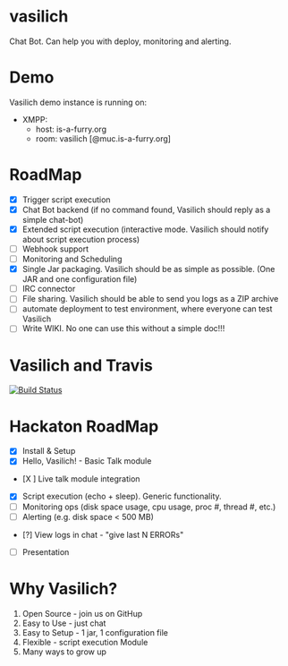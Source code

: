 vasilich
========

Chat Bot. Can help you with deploy, monitoring and alerting.

# Demo
Vasilich demo instance is running on:
 
* XMPP:  
  * host: is-a-furry.org  
  * room: vasilich  [@muc.is-a-furry.org]


# RoadMap
- [X] Trigger script execution
- [X] Chat Bot backend (if no command found, Vasilich should reply as a simple chat-bot)
- [X] Extended script execution (interactive mode. Vasilich should notify about script execution process)
- [ ] Webhook support
- [ ] Monitoring and Scheduling
- [X] Single Jar packaging. Vasilich should be as simple as possible. (One JAR and one configuration file)
- [ ] IRC connector
- [ ] File sharing. Vasilich should be able to send you logs as a ZIP archive
- [ ] automate deployment to test environment, where everyone can test Vasilich
- [ ] Write WIKI. No one can use this without a simple doc!!!

# Vasilich and Travis
[![Build Status](https://travis-ci.org/WonderBeat/vasilich.png?branch=master)](https://travis-ci.org/WonderBeat/vasilich)

# Hackaton RoadMap
- [X] Install & Setup
- [X] Hello, Vasilich! - Basic Talk module
- [X ] Live talk module integration
- [X] Script execution (echo + sleep). Generic functionality.
- [ ] Monitoring ops (disk space usage, cpu usage, proc #, thread #, etc.)
- [ ] Alerting (e.g. disk space < 500 MB)
- [?] View logs in chat - "give last N ERRORs"
- [ ] Presentation

# Why Vasilich?
1. Open Source - join us on GitHup
2. Easy to Use - just chat
3. Easy to Setup - 1 jar, 1 configuration file
4. Flexible - script execution Module
5. Many ways to grow up
